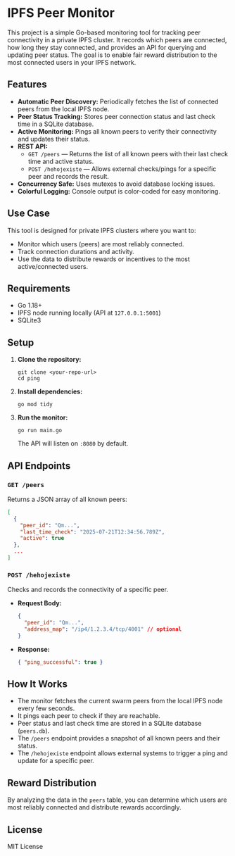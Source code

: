 # IPFS Peer Monitor

This project is a simple Go-based monitoring tool for tracking peer connectivity in a private IPFS cluster. It records which peers are connected, how long they stay connected, and provides an API for querying and updating peer status. The goal is to enable fair reward distribution to the most connected users in your IPFS network.

## Features

- **Automatic Peer Discovery:** Periodically fetches the list of connected peers from the local IPFS node.
- **Peer Status Tracking:** Stores peer connection status and last check time in a SQLite database.
- **Active Monitoring:** Pings all known peers to verify their connectivity and updates their status.
- **REST API:**
  - `GET /peers` — Returns the list of all known peers with their last check time and active status.
  - `POST /hehojexiste` — Allows external checks/pings for a specific peer and records the result.
- **Concurrency Safe:** Uses mutexes to avoid database locking issues.
- **Colorful Logging:** Console output is color-coded for easy monitoring.

## Use Case

This tool is designed for private IPFS clusters where you want to:
- Monitor which users (peers) are most reliably connected.
- Track connection durations and activity.
- Use the data to distribute rewards or incentives to the most active/connected users.

## Requirements

- Go 1.18+
- IPFS node running locally (API at `127.0.0.1:5001`)
- SQLite3

## Setup

1. **Clone the repository:**
   ```fish
   git clone <your-repo-url>
   cd ping
   ```
2. **Install dependencies:**
   ```fish
   go mod tidy
   ```
3. **Run the monitor:**
   ```fish
   go run main.go
   ```
   The API will listen on `:8080` by default.

## API Endpoints

### `GET /peers`
Returns a JSON array of all known peers:
```json
[
  {
    "peer_id": "Qm...",
    "last_time_check": "2025-07-21T12:34:56.789Z",
    "active": true
  },
  ...
]
```

### `POST /hehojexiste`
Checks and records the connectivity of a specific peer.
- **Request Body:**
  ```json
  {
    "peer_id": "Qm...",
    "address_map": "/ip4/1.2.3.4/tcp/4001" // optional
  }
  ```
- **Response:**
  ```json
  { "ping_successful": true }
  ```

## How It Works

- The monitor fetches the current swarm peers from the local IPFS node every few seconds.
- It pings each peer to check if they are reachable.
- Peer status and last check time are stored in a SQLite database (`peers.db`).
- The `/peers` endpoint provides a snapshot of all known peers and their status.
- The `/hehojexiste` endpoint allows external systems to trigger a ping and update for a specific peer.

## Reward Distribution

By analyzing the data in the `peers` table, you can determine which users are most reliably connected and distribute rewards accordingly.

## License

MIT License
